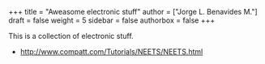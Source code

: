 +++
title = "Aweasome electronic stuff"
author = ["Jorge L. Benavides M."]
draft = false
weight = 5
sidebar = false
authorbox = false
+++

This is a collection of electronic stuff.

<!--more-->

-   <http://www.compatt.com/Tutorials/NEETS/NEETS.html>
